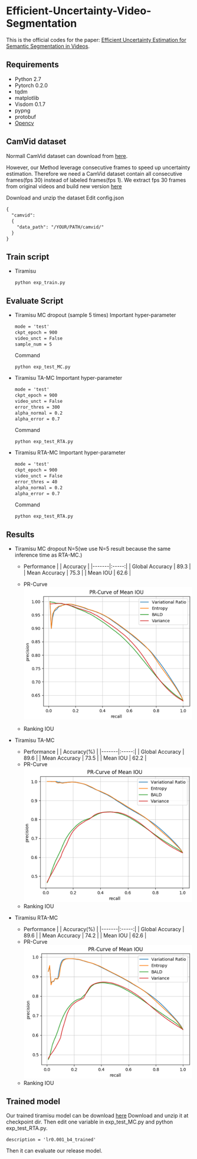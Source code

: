 # Efficient-Uncertainty-Video-Segmentation
This is the official codes for the paper: [Efficient Uncertainty Estimation for Semantic Segmentation in Videos](https://arxiv.org/abs/1807.11037).

## Requirements
- Python 2.7
- Pytorch 0.2.0
- tqdm
- matplotlib
- Visdom 0.1.7
- pypng
- protobuf
- [Opencv](https://anaconda.org/conda-forge/opencv)

## CamVid dataset
Normall CamVid dataset can download from [here](https://github.com/alexgkendall/SegNet-Tutorial).

However, our Method leverage consecutive frames to speed up uncertainty estimation. Therefore we need a CamVid dataset contain all consecutive frames(fps 30) instead of labeled frames(fps 1).
We extract fps 30 frames from original videos and build new version [here](https://drive.google.com/file/d/13IJqu2nTaFbYPaT3IhoCjH7dte-gbSSz/view?usp=sharing)

Download and unzip the dataset
Edit config.json
```
{
  "camvid":
  {
    "data_path": "/YOUR/PATH/camvid/"
  }
}
```



## Train script
- Tiramisu
    ```
    python exp_train.py
    ```
## Evaluate Script
- Tiramisu MC dropout (sample 5 times)
    Important hyper-parameter
    ```
    mode = 'test'
    ckpt_epoch = 900
    video_unct = False
    sample_num = 5
    ```
    Command
    ```
    python exp_test_MC.py
    ```
- Tiramisu TA-MC
    Important hyper-parameter
    ```
    mode = 'test'
    ckpt_epoch = 900
    video_unct = False
    error_thres = 300 
    alpha_normal = 0.2
    alpha_error = 0.7
    ```
    Command
    ```
    python exp_test_RTA.py
    ```


- Tiramisu RTA-MC
    Important hyper-parameter
    ```
    mode = 'test'
    ckpt_epoch = 900
    video_unct = False
    error_thres = 40
    alpha_normal = 0.2
    alpha_error = 0.7
    ```
    Command
    ```
    python exp_test_RTA.py
    ```


## Results

- Tiramisu MC dropout N=5(we use N=5 result because the same inference time as RTA-MC.)
    - Performance
        |  | Accuracy |
        |-------|:-----:|
        | Global Accuracy   |  89.3  |
        | Mean Accuracy     |   75.3 |
        | Mean IOU          |  62.6    |

    - PR-Curve
        ![Alt text](/images/MC_PR.PNG)
    - Ranking IOU
- Tiramisu TA-MC
    - Performance
        |  | Accuracy(%) |
        |-------|:-----:|
        | Global Accuracy   |  89.6  |
        | Mean Accuracy     | 73.5   |
        | Mean IOU          |  62.2    |
    - PR-Curve
        ![Alt text](/images/TA-MC_PR.PNG)
    - Ranking IOU

- Tiramisu RTA-MC
    - Performance
        |  | Accuracy(%) |
        |-------|:-----:|
        | Global Accuracy   |  89.6  |
        | Mean Accuracy     |  74.2 |
        | Mean IOU          |   62.6   |
    - PR-Curve
        ![Alt text](/images/RTA-MC_PR.png)
    - Ranking IOU

## Trained model
Our trained tiramisu model can be download [here](https://drive.google.com/file/d/1bUpaZoTugeVs4zK31MLVe3jrL5ILdQ4n/view?usp=sharing)
Download and unzip it at checkpoint dir. Then edit one variable in exp_test_MC.py and python exp_test_RTA.py.
```
description = 'lr0.001_b4_trained'
```
Then it can evaluate our release model.


